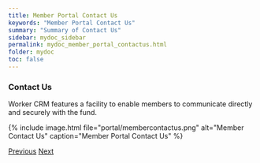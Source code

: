 ```yaml
---
title: Member Portal Contact Us
keywords: "Member Portal Contact Us"
summary: "Summary of Contact Us"
sidebar: mydoc_sidebar
permalink: mydoc_member_portal_contactus.html
folder: mydoc
toc: false
---
```


### Contact Us

Worker CRM features a facility to enable members to communicate directly and securely with the fund.

{% include image.html file="portal/membercontactus.png" alt="Member Contact Us" caption="Member Portal Contact Us" %}

<a class="btn btn-default btn-lg pull-left" href="mydoc_member_portal_sereturns.html" role="button">Previous</a>
<a class="btn btn-primary btn-lg pull-right" href="mydoc_company_portal_registration.html" role="button">Next</a>
